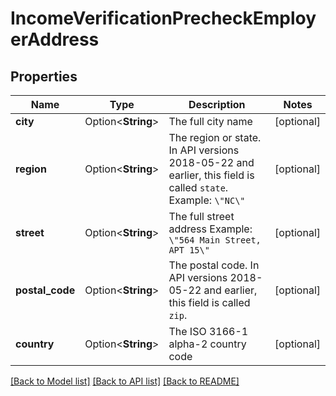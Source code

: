 # IncomeVerificationPrecheckEmployerAddress

## Properties

Name | Type | Description | Notes
------------ | ------------- | ------------- | -------------
**city** | Option<**String**> | The full city name | [optional]
**region** | Option<**String**> | The region or state. In API versions 2018-05-22 and earlier, this field is called `state`. Example: `\"NC\"` | [optional]
**street** | Option<**String**> | The full street address Example: `\"564 Main Street, APT 15\"` | [optional]
**postal_code** | Option<**String**> | The postal code. In API versions 2018-05-22 and earlier, this field is called `zip`. | [optional]
**country** | Option<**String**> | The ISO 3166-1 alpha-2 country code | [optional]

[[Back to Model list]](../README.md#documentation-for-models) [[Back to API list]](../README.md#documentation-for-api-endpoints) [[Back to README]](../README.md)


